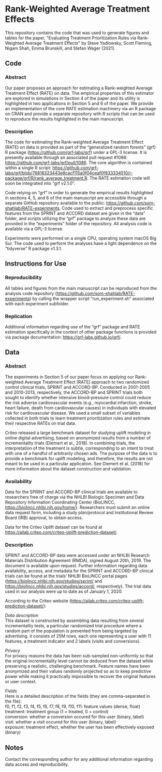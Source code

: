 # Rank-Weighted Average Treatment Effects
This repository contains the code that was used to generate figures and tables for the paper, "Evaluating Treatment Prioritization Rules via Rank-Weighted Average Treatment Effects" by Steve Yadlowsky, Scott Fleming, Nigam Shah, Emma Brunskill, and Stefan Wager (2021).

## Code
### Abstract
Our paper proposes an approach for estimating a Rank-weighted Average Treatment Effect (RATE) on data. The empirical properties of this estimator are explored in simulations in Section 4 of the paper and its utility is highlighted in two applications in Section 5 and 6 of the paper. We provide an implementation of the core RATE estimation machinery via an R package on CRAN and provide a separate repository with R scripts that can be used to reproduce the results highlighted in the main manuscript.

### Description
The code for estimating the Rank-weighted Average Treatment Effect (RATE) on data is provided as part of the “generalized random forests” (grf) R package (https://github.com/grf-labs/grf) under a GPL-3 license. It is presently available through an associated pull request #1086: https://github.com/grf-labs/grf/pull/1086. The core algorithm is contained within a single R script: https://github.com/grf-labs/grf/blob/76818323443e8cacf115a0f04ceaf0f833334510/r-package/grf/R/rank_average_treatment.R. The RATE estimation code will soon be integrated into “grf v2.1.0”. 

Code relying on “grf” in order to generate the empirical results highlighted in sections 4, 5, and 6 of the main manuscript are accessible through a separate GitHub repository available to the public: https://github.com/som-shahlab/RATE-experiments. Code used to extract and preprocess specific features from the SPRINT and ACCORD dataset are given in the “data” folder, and scripts utilizing the “grf” package to analyze these data are provided in the “experiments” folder of the repository. All analysis code is available via a GPL-3 license. 

Experiments were performed on a single CPU, operating system macOS Big Sur. The code used to perform the analyses have a light dependence on the “tidyverse” R package v1.3.1.

## Instructions for Use
### Reproducibility
All tables and figures from the main manuscript can be reproduced from the analysis code repository (https://github.com/som-shahlab/RATE-experiments) by calling the wrapper script “run_experiment.sh” associated with each experiment subfolder. 

### Replication
Additional information regarding use of the “grf” package and RATE estimation specifically in the context of other package functions is provided via package documentation: https://grf-labs.github.io/grf/.


## Data
### Abstract
The experiments in Section 5 of our paper focus on applying our Rank-weighted Average Treatment Effect (RATE) approach to two randomized control clinical trials, SPRINT and ACCORD-BP. Conducted in 2001-2005 and 2010-2013, respectively, the ACCORD-BP and SPRINT trials both sought to identify whether intensive blood-pressure control could reduce the risk adverse cardiovascular events (e.g., myocardial infarction, stroke, heart failure, death from cardiovascular causes) in individuals with elevated risk for cardiovascular disease. We used a small subset of variables collected in both trials to learn treatment prioritization rules and estimate their respective RATEs on trial data.

Criteo released a large benchmark dataset for studying uplift modeling in online digital advertising, based on anonymized results from a number of incrementality trials (Diemert et al., 2018). In combining trials, the interpretation of the treatment is subtle, corresponding to an intent to treat with one of a handful of arbitrarily chosen ads. The purpose of the data is to provide a benchmark for uplift modeling, and therefore, the results are not meant to be used in a particular application. See Diemert et al. (2018) for more information about the dataset construction and validation.

### Availability
Data for the SPRINT and ACCORD-BP clinical trials are available to researchers free of charge via the NHLBI Biologic Specimen and Data Repository Information Coordinating Center (BioLINCC, https://biolincc.nhlbi.nih.gov/home/). Researchers must submit an online data request form, including a study plan/protocol and Institutional Review Board (IRB) approval, to obtain access.

Data for the Criteo Uplift dataset can be found at https://ailab.criteo.com/criteo-uplift-prediction-dataset/.

### Description
SPRINT and ACCORD-BP data were accessed under an NHLBI Research Materials Distribution Agreement (RMDA), signed August 20th, 2019. The document is available upon request. Further information regarding data availability, access, and metadata for the SPRINT and ACCORD-BP clinical trials can be found at the trials’ NHLBI BioLINCC portal pages (https://biolincc.nhlbi.nih.gov/studies/sprint/ and https://biolincc.nhlbi.nih.gov/studies/accord/, respectively). The trial data used in our analysis were up to date as of January 1, 2020. 

According to the Criteo website (https://ailab.criteo.com/criteo-uplift-prediction-dataset/):

_Data description_  
This dataset is constructed by assembling data resulting from several incrementality tests, a particular randomized trial procedure where a random part of the population is prevented from being targeted by advertising. it consists of 25M rows, each one representing a user with 11 features, a treatment indicator and 2 labels (visits and conversions).  

_Privacy_  
For privacy reasons the data has been sub-sampled non-uniformly so that the original incrementality level cannot be deduced from the dataset while preserving a realistic, challenging benchmark. Feature names have been anonymized and their values randomly projected so as to keep predictive power while making it practically impossible to recover the original features or user context.  

_Fields_  
Here is a detailed description of the fields (they are comma-separated in the file):  
f0, f1, f2, f3, f4, f5, f6, f7, f8, f9, f10, f11: feature values (dense, float)  
treatment: treatment group (1 = treated, 0 = control)  
conversion: whether a conversion occured for this user (binary, label)  
visit: whether a visit occured for this user (binary, label)  
exposure: treatment effect, whether the user has been effectively exposed (binary)  

## Notes
Contact the corresponding author for any additional information regarding data access and reproducibility.
